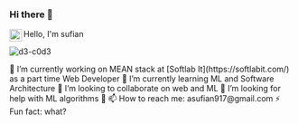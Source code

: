 ### Hi there 👋
<a href="https://www.facebook.com/abusauri.sufian.5/">
  <img align="left" alt="Sufian's Facebook" width="22px" src="https://raw.githubusercontent.com/peterthehan/peterthehan/main/assets/facebook.svg" />
</a>
Hello, I'm sufian 
<p align="left"> <img src="https://komarev.com/ghpvc/?username=d3-c0d3" alt="d3-c0d3" /> </p>
🔭 I’m currently working on MEAN stack at [Softlab It](https://softlabit.com/) as a part time Web Developer
🌱 I’m currently learning ML and Software Architecture
👯 I’m looking to collaborate on web and ML
🤔 I’m looking for help with ML algorithms 🥺
<!-- 💬 Ask me about ... -->
📫 How to reach me: asufian917@gmail.com
<!-- 😄 Pronouns: ... -->
⚡ Fun fact: what?
<!--
**d3-c0d3/d3-c0d3** is a ✨ _special_ ✨ repository because its `README.md` (this file) appears on your GitHub profile.

Here are some ideas to get you started:

- 🔭 I’m currently working on ...
- 🌱 I’m currently learning ...
- 👯 I’m looking to collaborate on ...
- 🤔 I’m looking for help with ...
- 💬 Ask me about ...
- 📫 How to reach me: ...
- 😄 Pronouns: ...
- ⚡ Fun fact: ...
-->
